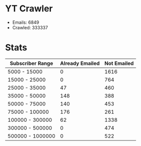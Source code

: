 # YT Crawler
- Emails: 6849
- Crawled: 333337

# Stats
| Subscriber Range  | Already Emailed | Not Emailed |
|-------|-------|-------|
| 5000 - 15000 | 0 | 1616 |
| 15000 - 25000 | 0 | 764 |
| 25000 - 35000 | 47 | 460 |
| 35000 - 50000 | 148 | 388 |
| 50000 - 75000 | 140 | 453 |
| 75000 - 100000 | 176 | 261 |
| 100000 - 300000 | 62 | 1338 |
| 300000 - 500000 | 0 | 474 |
| 500000 - 1000000 | 0 | 522 |

